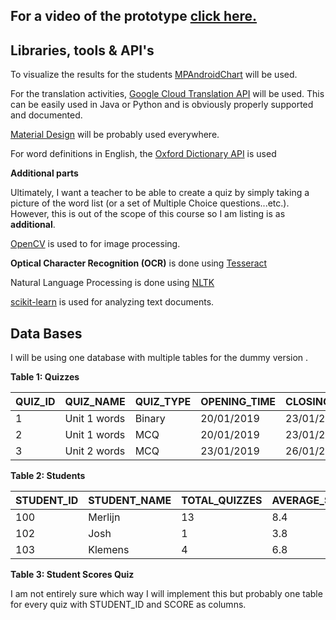 ## For a video of the prototype [click here.](https://youtu.be/p5YkaQjKWw0)



## Libraries, tools & API's 

To visualize the results for the students [MPAndroidChart](https://github.com/PhilJay/MPAndroidChart) will be used.

For the translation activities, [Google Cloud Translation API](https://cloud.google.com/translate/docs/quickstart-client-libraries#client-libraries-usage-java) will be used. This can be easily used in Java or Python and is obviously properly supported and documented.

[Material Design](https://material.io/design/) will be probably used everywhere.

For word definitions in English, the [Oxford Dictionary API](https://developer.oxforddictionaries.com/) is used



**Additional parts**

Ultimately, I want a teacher to be able to create a quiz by simply taking a picture of the word list (or a set of Multiple Choice questions...etc.). However, this is out of the scope of this course so I am listing is as **additional**.

[OpenCV](https://opencv.org/) is used to for image processing.

**Optical Character Recognition (OCR)** is done using [Tesseract](https://github.com/tesseract-ocr/tesseract)

Natural Language Processing is done using [NLTK](https://www.nltk.org/)

[scikit-learn](https://scikit-learn.org/stable/) is used for analyzing text documents.



## Data Bases

I will be using one database with multiple tables for the dummy version .

**Table 1: Quizzes**

| QUIZ_ID | QUIZ_NAME    | QUIZ_TYPE | OPENING_TIME | CLOSING_TIME |
| ------- | ------------ | --------- | ------------ | ------------ |
| 1       | Unit 1 words | Binary    | 20/01/2019   | 23/01/2019   |
| 2       | Unit 1 words | MCQ       | 20/01/2019   | 23/01/2019   |
| 3       | Unit 2 words | MCQ       | 23/01/2019   | 26/01/2019   |

**Table 2: Students**

| STUDENT_ID | STUDENT_NAME | TOTAL_QUIZZES | AVERAGE_SCORE |
| ---------- | ------------ | ------------- | ------------- |
| 100        | Merlijn      | 13            | 8.4           |
| 102        | Josh         | 1             | 3.8           |
| 103        | Klemens      | 4             | 6.8           |

**Table 3: Student Scores Quiz**

I am not entirely sure which way I will implement this but probably one table for every quiz with STUDENT_ID and SCORE as columns.
